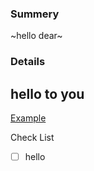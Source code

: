 ### Summery
~hello dear~
### Details

## hello to you
[Example](google.com)


Check List

- [ ] hello
